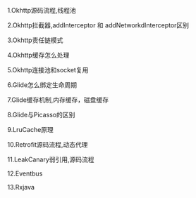 1.Okhttp源码流程,线程池

2.Okhttp拦截器,addInterceptor 和 addNetworkdInterceptor区别

3.Okhttp责任链模式

4.Okhttp缓存怎么处理

5.Okhttp连接池和socket复用

6.Glide怎么绑定生命周期

7.Glide缓存机制,内存缓存，磁盘缓存

8.Glide与Picasso的区别

9.LruCache原理

10.Retrofit源码流程,动态代理

11.LeakCanary弱引用,源码流程

12.Eventbus

13.Rxjava